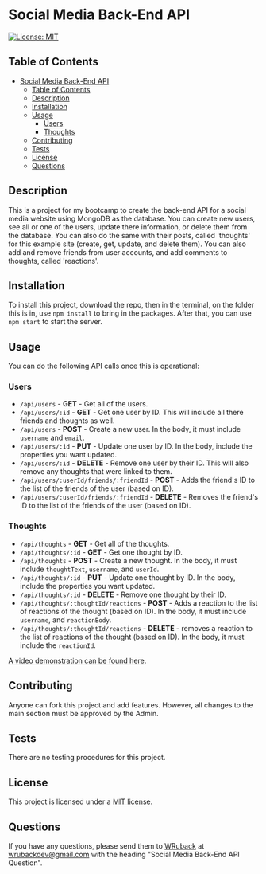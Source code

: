 # Social Media Back-End API

[![License: MIT](https://img.shields.io/badge/License-MIT-yellow.svg)](https://opensource.org/licenses/MIT)

## Table of Contents

- [Social Media Back-End API](#social-media-back-end-api)
  - [Table of Contents](#table-of-contents)
  - [Description](#description)
  - [Installation](#installation)
  - [Usage](#usage)
    - [Users](#users)
    - [Thoughts](#thoughts)
  - [Contributing](#contributing)
  - [Tests](#tests)
  - [License](#license)
  - [Questions](#questions)

## Description

This is a project for my bootcamp to create the back-end API for a social media website using MongoDB as the database. You can create new users, see all or one of the users, update there information, or delete them from the database. You can also do the same with their posts, called 'thoughts' for this example site (create, get, update, and delete them). You can also add and remove friends from user accounts, and add comments to thoughts, called 'reactions'.

## Installation

To install this project, download the repo, then in the terminal, on the folder this is in, use `npm install` to bring in the packages. After that, you can use `npm start` to start the server.

## Usage

You can do the following API calls once this is operational:
### Users
- `/api/users` - **GET** - Get all of the users.
- `/api/users/:id` - **GET** - Get one user by ID. This will include all there friends and thoughts as well.
- `/api/users` - **POST** - Create a new user. In the body, it must include `username` and `email`.
- `/api/users/:id` - **PUT** - Update one user by ID. In the body, include the properties you want updated.
- `/api/users/:id` - **DELETE** - Remove one user by their ID. This will also remove any thoughts that were linked to them.
- `/api/users/:userId/friends/:friendId` - **POST** - Adds the friend's ID to the list of the friends of the user (based on ID).
- `/api/users/:userId/friends/:friendId` - **DELETE** - Removes the friend's ID to the list of the friends of the user (based on ID).
### Thoughts
- `/api/thoughts` - **GET** - Get all of the thoughts.
- `/api/thoughts/:id` - **GET** - Get one thought by ID.
- `/api/thoughts` - **POST** - Create a new thought. In the body, it must include `thoughtText`, `username`, and `userId`.
- `/api/thoughts/:id` - **PUT** - Update one thought by ID. In the body, include the properties you want updated.
- `/api/thoughts/:id` - **DELETE** - Remove one thought by their ID.
- `/api/thoughts/:thoughtId/reactions` - **POST** - Adds a reaction to the list of reactions of the thought (based on ID). In the body, it must include `username`, and `reactionBody`.
- `/api/thoughts/:thoughtId/reactions` - **DELETE** - removes a reaction to the list of reactions of the thought (based on ID). In the body, it must include the `reactionId`.

[A video demonstration can be found here](https://drive.google.com/file/d/1-Be_g-EMaizacrj6gO4ZxXb08dTomf4Y/view?usp=sharing).

## Contributing

Anyone can fork this project and add features. However, all changes to the main section must be approved by the Admin.

## Tests

There are no testing procedures for this project.

## License

This project is licensed under a [MIT license](https://opensource.org/licenses/MIT).

## Questions

If you have any questions, please send them to [WRuback](https://github.com/WRuback) at wrubackdev@gmail.com with the heading "Social Media Back-End API Question".
